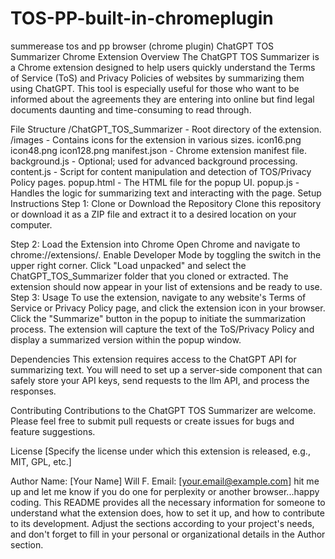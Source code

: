 # TOS-PP-built-in-chromeplugin
summerease tos and pp browser (chrome plugin) 
ChatGPT TOS Summarizer Chrome Extension
Overview
The ChatGPT TOS Summarizer is a Chrome extension designed to help users quickly understand the Terms of Service (ToS) and Privacy Policies of websites by summarizing them using ChatGPT. This tool is especially useful for those who want to be informed about the agreements they are entering into online but find legal documents daunting and time-consuming to read through.

File Structure
/ChatGPT_TOS_Summarizer - Root directory of the extension.
/images - Contains icons for the extension in various sizes.
icon16.png
icon48.png
icon128.png
manifest.json - Chrome extension manifest file.
background.js - Optional; used for advanced background processing.
content.js - Script for content manipulation and detection of TOS/Privacy Policy pages.
popup.html - The HTML file for the popup UI.
popup.js - Handles the logic for summarizing text and interacting with the page.
Setup Instructions
Step 1: Clone or Download the Repository
Clone this repository or download it as a ZIP file and extract it to a desired location on your computer.

Step 2: Load the Extension into Chrome
Open Chrome and navigate to chrome://extensions/.
Enable Developer Mode by toggling the switch in the upper right corner.
Click "Load unpacked" and select the ChatGPT_TOS_Summarizer folder that you cloned or extracted.
The extension should now appear in your list of extensions and be ready to use.
Step 3: Usage
To use the extension, navigate to any website's Terms of Service or Privacy Policy page, and click the extension icon in your browser. Click the "Summarize" button in the popup to initiate the summarization process. The extension will capture the text of the ToS/Privacy Policy and display a summarized version within the popup window.

Dependencies
This extension requires access to the ChatGPT API for summarizing text. You will need to set up a server-side component that can safely store your API keys, send requests to the llm API, and process the responses.

Contributing
Contributions to the ChatGPT TOS Summarizer are welcome. Please feel free to submit pull requests or create issues for bugs and feature suggestions.

License
[Specify the license under which this extension is released, e.g., MIT, GPL, etc.]

Author
Name: [Your Name] Will F.
Email: [your.email@example.com] hit me up and let me know if you do one for perplexity or another browser...happy coding. 
This README provides all the necessary information for someone to understand what the extension does, how to set it up, and how to contribute to its development. Adjust the sections according to your project's needs, and don't forget to fill in your personal or organizational details in the Author section.
